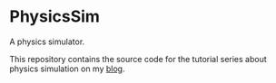 # PhysicsSim
A physics simulator.

This repository contains the source code for the tutorial series about physics simulation on my [blog](https://levimcgomes.github.io).